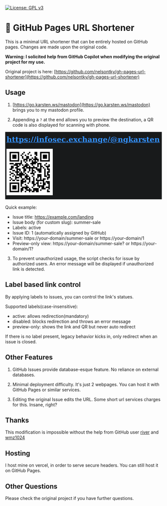 [![License: GPL v3](https://img.shields.io/badge/License-GPLv3-blue.svg)](https://www.gnu.org/licenses/gpl-3.0)

# 🔗 GitHub Pages URL Shortener

This is a minimal URL shortener that can be entirely hosted on GitHub pages. Changes are made upon the original code.

**Warning: I solicited help from GitHub Copilot when modifying the original project for my use.**

Original project is here: [https://github.com/nelsontky/gh-pages-url-shortener](https://github.com/nelsontky/gh-pages-url-shortener)

## Usage

1. [https://go.karsten.ws/mastodon](https://go.karsten.ws/mastodon) brings you to my mastodon profile.

2. Appending a `?` at the end allows you to preview the destination, a QR code is also displayed for scanning with phone.

![](/assets/feature1.png)

Quick example:
- Issue title: https://example.com/landing
- Issue body (for custom slug): summer-sale
- Labels: active
- Issue ID: 1 (automatically assigned by GitHub)
- Visit: https://your-domain/summer-sale or https://your-domain/1
- Preview-only view: https://your-domain/summer-sale? or https://your-domain/1?

3. To prevent unauthorized usage, the script checks for issue by authorized users. An error message will be displayed if unauthorized link is detected.

## Label based link control
By applying labels to issues, you can control the link's statues.

Supported labels(case-insensitive):
- active: allows redirection(mandatory)
- disabled: blocks redirection and throws an error message
- preview-only: shows the link and QR but never auto redirect

If there is no label present, legacy behavior kicks in, only redirect when an issue is closed.

## Other Features

1. GitHub Issues provide database-esque feature. No reliance on external databases.

2. Minimal deployment difficulty. It's just 2 webpages. You can host it with GitHub Pages or similar services.

3. Editing the original Issue edits the URL. Some short url services charges for this. Insane, right?

## Thanks
This modification is impossible without the help from GitHub user [river](https://github.com/nelsontky/gh-pages-url-shortener/pull/112) and [wmz1024](https://github.com/nelsontky/gh-pages-url-shortener/pull/89)

## Hosting
I host mine on vercel, in order to serve secure headers. You can still host it on GitHub Pages.

## Other Questions
Please check the original project if you have further questions.

